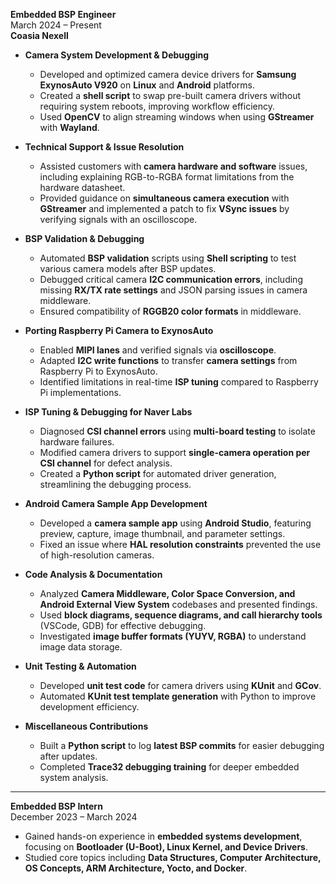 **Embedded BSP Engineer**  
March 2024 – Present  
**Coasia Nexell**

- **Camera System Development & Debugging**
    
    - Developed and optimized camera device drivers for **Samsung ExynosAuto V920** on **Linux** and **Android** platforms.
    - Created a **shell script** to swap pre-built camera drivers without requiring system reboots, improving workflow efficiency.
    - Used **OpenCV** to align streaming windows when using **GStreamer** with **Wayland**.
- **Technical Support & Issue Resolution**
    
    - Assisted customers with **camera hardware and software** issues, including explaining RGB-to-RGBA format limitations from the hardware datasheet.
    - Provided guidance on **simultaneous camera execution** with **GStreamer** and implemented a patch to fix **VSync issues** by verifying signals with an oscilloscope.
- **BSP Validation & Debugging**
    
    - Automated **BSP validation** scripts using **Shell scripting** to test various camera models after BSP updates.
    - Debugged critical camera **I2C communication errors**, including missing **RX/TX rate settings** and JSON parsing issues in camera middleware.
    - Ensured compatibility of **RGGB20 color formats** in middleware.
- **Porting Raspberry Pi Camera to ExynosAuto**
    
    - Enabled **MIPI lanes** and verified signals via **oscilloscope**.
    - Adapted **I2C write functions** to transfer **camera settings** from Raspberry Pi to ExynosAuto.
    - Identified limitations in real-time **ISP tuning** compared to Raspberry Pi implementations.
- **ISP Tuning & Debugging for Naver Labs**
    
    - Diagnosed **CSI channel errors** using **multi-board testing** to isolate hardware failures.
    - Modified camera drivers to support **single-camera operation per CSI channel** for defect analysis.
    - Created a **Python script** for automated driver generation, streamlining the debugging process.
- **Android Camera Sample App Development**
    
    - Developed a **camera sample app** using **Android Studio**, featuring preview, capture, image thumbnail, and parameter settings.
    - Fixed an issue where **HAL resolution constraints** prevented the use of high-resolution cameras.
- **Code Analysis & Documentation**
    
    - Analyzed **Camera Middleware, Color Space Conversion, and Android External View System** codebases and presented findings.
    - Used **block diagrams, sequence diagrams, and call hierarchy tools** (VSCode, GDB) for effective debugging.
    - Investigated **image buffer formats (YUYV, RGBA)** to understand image data storage.
- **Unit Testing & Automation**
    
    - Developed **unit test code** for camera drivers using **KUnit** and **GCov**.
    - Automated **KUnit test template generation** with Python to improve development efficiency.
- **Miscellaneous Contributions**
    
    - Built a **Python script** to log **latest BSP commits** for easier debugging after updates.
    - Completed **Trace32 debugging training** for deeper embedded system analysis.

---

**Embedded BSP Intern**  
December 2023 – March 2024

- Gained hands-on experience in **embedded systems development**, focusing on **Bootloader (U-Boot), Linux Kernel, and Device Drivers**.
- Studied core topics including **Data Structures, Computer Architecture, OS Concepts, ARM Architecture, Yocto, and Docker**.
